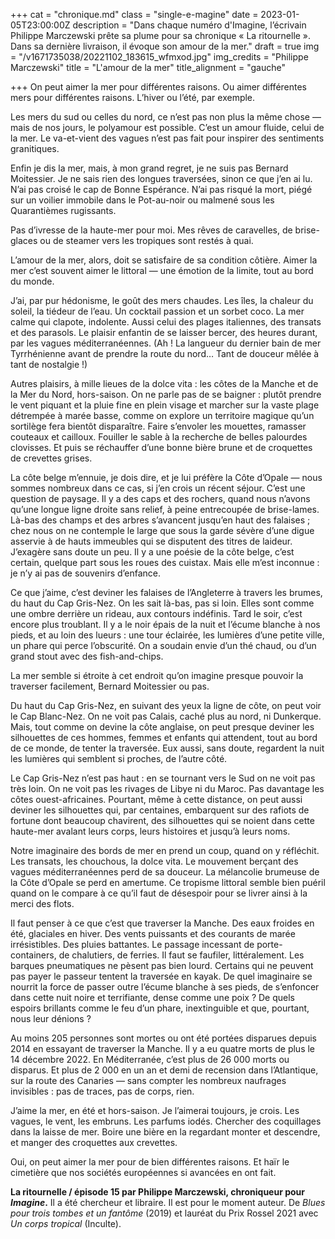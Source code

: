 +++
cat = "chronique.md"
class = "single-e-magine"
date = 2023-01-05T23:00:00Z
description = "Dans chaque numéro d'Imagine, l’écrivain Philippe Marczewski prête sa plume pour sa chronique « La ritournelle ». Dans sa dernière livraison, il évoque son amour de la mer."
draft = true
img = "/v1671735038/20221102_183615_wfmxod.jpg"
img_credits = "Philippe Marczewski"
title = "L'amour de la mer"
title_alignment = "gauche"

+++
On peut aimer la mer pour différentes raisons. Ou aimer différentes mers pour différentes raisons. L’hiver ou l’été, par exemple.

Les mers du sud ou celles du nord, ce n’est pas non plus la même chose — mais de nos jours, le polyamour est possible. C’est un amour fluide, celui de la mer. Le va-et-vient des vagues n’est pas fait pour inspirer des sentiments granitiques.

Enfin je dis la mer, mais, à mon grand regret, je ne suis pas Bernard Moitessier. Je ne sais rien des longues traversées, sinon ce que j’en ai lu. N’ai pas croisé le cap de Bonne Espérance. N’ai pas risqué la mort, piégé sur un voilier immobile dans le Pot-au-noir ou malmené sous les Quarantièmes rugissants.

Pas d’ivresse de la haute-mer pour moi. Mes rêves de caravelles, de brise-glaces ou de steamer vers les tropiques sont restés à quai.

L’amour de la mer, alors, doit se satisfaire de sa condition côtière. Aimer la mer c’est souvent aimer le littoral — une émotion de la limite, tout au bord du monde.

J’ai, par pur hédonisme, le goût des mers chaudes. Les îles, la chaleur du soleil, la tiédeur de l’eau. Un cocktail passion et un sorbet coco. La mer calme qui clapote, indolente. Aussi celui des plages italiennes, des transats et des parasols. Le plaisir enfantin de se laisser bercer, des heures durant, par les vagues méditerranéennes. (Ah ! La langueur du dernier bain de mer Tyrrhénienne avant de prendre la route du nord… Tant de douceur mêlée à tant de nostalgie !)

Autres plaisirs, à mille lieues de la dolce vita : les côtes de la Manche et de la Mer du Nord, hors-saison. On ne parle pas de se baigner : plutôt prendre le vent piquant et la pluie fine en plein visage et marcher sur la vaste plage détrempée à marée basse, comme on explore un territoire magique qu’un sortilège fera bientôt disparaître. Faire s’envoler les mouettes, ramasser couteaux et cailloux. Fouiller le sable à la recherche de belles palourdes clovisses. Et puis se réchauffer d’une bonne bière brune et de croquettes de crevettes grises.

La côte belge m’ennuie, je dois dire, et je lui préfère la Côte d’Opale — nous sommes nombreux dans ce cas, si j’en crois un récent séjour. C’est une question de paysage. Il y a des caps et des rochers, quand nous n’avons qu’une longue ligne droite sans relief, à peine entrecoupée de brise-lames. Là-bas des champs et des arbres s’avancent jusqu’en haut des falaises ; chez nous on ne contemple le large que sous la garde sévère d’une digue asservie à de hauts immeubles qui se disputent des titres de laideur. J’exagère sans doute un peu. Il y a une poésie de la côte belge, c’est certain, quelque part sous les roues des cuistax. Mais elle m’est inconnue : je n’y ai pas de souvenirs d’enfance.

Ce que j’aime, c’est deviner les falaises de l’Angleterre à travers les brumes, du haut du Cap Gris-Nez. On les sait là-bas, pas si loin. Elles sont comme une ombre derrière un rideau, aux contours indéfinis. Tard le soir, c’est encore plus troublant. Il y a le noir épais de la nuit et l’écume blanche à nos pieds, et au loin des lueurs : une tour éclairée, les lumières d’une petite ville, un phare qui perce l’obscurité. On a soudain envie d’un thé chaud, ou d’un grand stout avec des fish-and-chips.

La mer semble si étroite à cet endroit qu’on imagine presque pouvoir la traverser facilement, Bernard Moitessier ou pas.

Du haut du Cap Gris-Nez, en suivant des yeux la ligne de côte, on peut voir le Cap Blanc-Nez. On ne voit pas Calais, caché plus au nord, ni Dunkerque. Mais, tout comme on devine la côte anglaise, on peut presque deviner les silhouettes de ces hommes, femmes et enfants qui attendent, tout au bord de ce monde, de tenter la traversée. Eux aussi, sans doute, regardent la nuit les lumières qui semblent si proches, de l’autre côté.

Le Cap Gris-Nez n’est pas haut : en se tournant vers le Sud on ne voit pas très loin. On ne voit pas les rivages de Libye ni du Maroc. Pas davantage les côtes ouest-africaines. Pourtant, même à cette distance, on peut aussi deviner les silhouettes qui, par centaines, embarquent sur des rafiots de fortune dont beaucoup chavirent, des silhouettes qui se noient dans cette haute-mer avalant leurs corps, leurs histoires et jusqu’à leurs noms.

Notre imaginaire des bords de mer en prend un coup, quand on y réfléchit. Les transats, les chouchous, la dolce vita. Le mouvement berçant des vagues méditerranéennes perd de sa douceur. La mélancolie brumeuse de la Côte d’Opale se perd en amertume. Ce tropisme littoral semble bien puéril quand on le compare à ce qu’il faut de désespoir pour se livrer ainsi à la merci des flots.

Il faut penser à ce que c’est que traverser la Manche. Des eaux froides en été, glaciales en hiver. Des vents puissants et des courants de marée irrésistibles. Des pluies battantes. Le passage incessant de porte-containers, de chalutiers, de ferries. Il faut se faufiler, littéralement. Les barques pneumatiques ne pèsent pas bien lourd. Certains qui ne peuvent pas payer le passeur tentent la traversée en kayak. De quel imaginaire se nourrit la force de passer outre l’écume blanche à ses pieds, de s’enfoncer dans cette nuit noire et terrifiante, dense comme une poix ? De quels espoirs brillants comme le feu d’un phare, inextinguible et que, pourtant, nous leur dénions ?

Au moins 205 personnes sont mortes ou ont été portées disparues depuis 2014 en essayant de traverser la Manche. Il y a eu quatre morts de plus le 14 décembre 2022. En Méditerranée, c’est plus de 26 000 morts ou disparus. Et plus de 2 000 en un an et demi de recension dans l’Atlantique, sur la route des Canaries — sans compter les nombreux naufrages invisibles : pas de traces, pas de corps, rien.

J’aime la mer, en été et hors-saison. Je l’aimerai toujours, je crois. Les vagues, le vent, les embruns. Les parfums iodés. Chercher des coquillages dans la laisse de mer. Boire une bière en la regardant monter et descendre, et manger des croquettes aux crevettes.

Oui, on peut aimer la mer pour de bien différentes raisons. Et haïr le cimetière que nos sociétés européennes si avancées en ont fait.

**La ritournelle / épisode 15 par Philippe Marczewski, chroniqueur pour _Imagine_.** Il a été chercheur et libraire. Il est pour le moment auteur. De _Blues pour trois tombes et un fantôme_ (2019) et lauréat du Prix Rossel 2021 avec _Un corps tropical_ (Inculte).